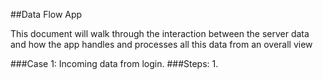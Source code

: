 ##Data Flow App

This document will walk through the interaction between the server data and how the app handles and processes all this data from an overall view

###Case 1: Incoming data from login.
###Steps:
1. 
